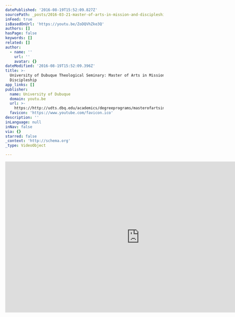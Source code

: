 ```yaml
---
datePublished: '2016-08-19T15:52:09.827Z'
sourcePath: _posts/2016-03-21-master-of-arts-in-mission-and-discipleship.md
inFeed: true
isBasedOnUrl: 'https://youtu.be/ZoDQVhZke3Q'
authors: []
hasPage: false
keywords: []
related: []
author:
  - name: ''
    url: ''
    avatar: {}
dateModified: '2016-08-19T15:52:09.396Z'
title: >-
  University of Dubuque Theological Seminary: Master of Arts in Mission and
  Discipleship
app_links: []
publisher:
  name: University of Dubuque
  domain: youtu.be
  url: >-
    https://http://udts.dbq.edu/academics/degreeprograms/masterofartsinmissionanddiscipleship/.youtube.com/
  favicon: 'https://www.youtube.com/favicon.ico'
description: ''
inLanguage: null
inNav: false
via: {}
starred: false
_context: 'http://schema.org'
_type: VideoObject

---
```

<iframe src="https://cdn.embedly.com/widgets/media.html?src=https%3A%2F%2Fwww.youtube.com%2Fembed%2FZoDQVhZke3Q%3Ffeature%3Doembed&amp;url=https%3A%2F%2Fwww.youtube.com%2Fwatch%3Fv%3DZoDQVhZke3Q%26feature%3Dyoutu.be&amp;image=https%3A%2F%2Fi.ytimg.com%2Fvi%2FZoDQVhZke3Q%2Fhqdefault.jpg&amp;key=b7d04c9b404c499eba89ee7072e1c4f7&amp;type=text%2Fhtml&amp;schema=youtube" width="854" height="480" scrolling="no" frameborder="0" allowfullscreen="allowfullscreen" style=""></iframe>